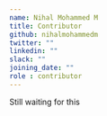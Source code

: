 ```yaml
---
name: Nihal Mohammed M
title: Contributor
github: nihalmohammedm
twitter: ""
linkedin: ""
slack: ""
joining_date: ""
role : contributor
---
```


Still waiting for this
